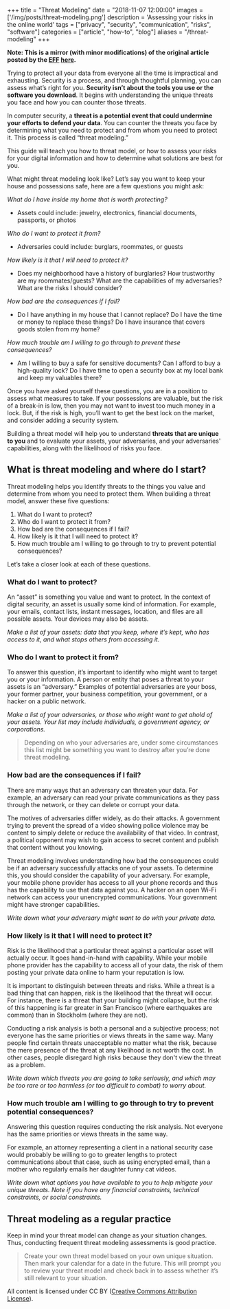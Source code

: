 +++
title = "Threat Modeling"
date = "2018-11-07 12:00:00"
images = ['/img/posts/threat-modeling.png']
description = 'Assessing your risks in the online world'
tags = ["privacy", "security", "communication", "risks", "software"]
categories = ["article", "how-to", "blog"]
aliases = "/threat-modeling"
+++

**Note: This is a mirror (with minor modifications) of the original article posted by the [EFF](https://www.eff.org/about) [here](https://ssd.eff.org/en/module/assessing-your-risks).**

Trying to protect all your data from everyone all the time is impractical and exhausting. Security is a process, and through thoughtful planning, you can assess what’s right for you. **Security isn’t about the tools you use or the software you download**. It begins with understanding the unique threats you face and how you can counter those threats.

In computer security, a **threat is a potential event that could undermine your efforts to defend your data**. You can counter the threats you face by determining what you need to protect and from whom you need to protect it. This process is called “threat modeling.”

This guide will teach you how to threat model, or how to assess your risks for your digital information and how to determine what solutions are best for you.

What might threat modeling look like? Let’s say you want to keep your house and possessions safe, here are a few questions you might ask:

_What do I have inside my home that is worth protecting?_

- Assets could include: jewelry, electronics, financial documents, passports, or photos

_Who do I want to protect it from?_

- Adversaries could include: burglars, roommates, or guests

_How likely is it that I will need to protect it?_

- Does my neighborhood have a history of burglaries? How trustworthy are my roommates/guests? What are the capabilities of my adversaries? What are the risks I should consider?

_How bad are the consequences if I fail?_

- Do I have anything in my house that I cannot replace? Do I have the time or money to replace these things? Do I have insurance that covers goods stolen from my home?

_How much trouble am I willing to go through to prevent these consequences?_

- Am I willing to buy a safe for sensitive documents? Can I afford to buy a high-quality lock? Do I have time to open a security box at my local bank and keep my valuables there?

Once you have asked yourself these questions, you are in a position to assess what measures to take. If your possessions are valuable, but the risk of a break-in is low, then you may not want to invest too much money in a lock. But, if the risk is high, you’ll want to get the best lock on the market, and consider adding a security system.

Building a threat model will help you to understand **threats that are unique to you** and to evaluate your assets, your adversaries, and your adversaries' capabilities, along with the likelihood of risks you face.

## What is threat modeling and where do I start?

Threat modeling helps you identify threats to the things you value and determine from whom you need to protect them. When building a threat model, answer these five questions:

1. What do I want to protect?
2. Who do I want to protect it from?
3. How bad are the consequences if I fail?
4. How likely is it that I will need to protect it?
5. How much trouble am I willing to go through to try to prevent potential consequences?

Let’s take a closer look at each of these questions.

### What do I want to protect?

An “asset” is something you value and want to protect. In the context of digital security, an asset is usually some kind of information. For example, your emails, contact lists, instant messages, location, and files are all possible assets. Your devices may also be assets.

_Make a list of your assets: data that you keep, where it’s kept, who has access to it, and what stops others from accessing it._

### Who do I want to protect it from?

To answer this question, it’s important to identify who might want to target you or your information. A person or entity that poses a threat to your assets is an “adversary.” Examples of potential adversaries are your boss, your former partner, your business competition, your government, or a hacker on a public network.

_Make a list of your adversaries, or those who might want to get ahold of your assets. Your list may include individuals, a government agency, or corporations._

> Depending on who your adversaries are, under some circumstances this list might be something you want to destroy after you’re done threat modeling.

### How bad are the consequences if I fail?

There are many ways that an adversary can threaten your data. For example, an adversary can read your private communications as they pass through the network, or they can delete or corrupt your data.

The motives of adversaries differ widely, as do their attacks. A government trying to prevent the spread of a video showing police violence may be content to simply delete or reduce the availability of that video. In contrast, a political opponent may wish to gain access to secret content and publish that content without you knowing.

Threat modeling involves understanding how bad the consequences could be if an adversary successfully attacks one of your assets. To determine this, you should consider the capability of your adversary. For example, your mobile phone provider has access to all your phone records and thus has the capability to use that data against you. A hacker on an open Wi-Fi network can access your unencrypted communications. Your government might have stronger capabilities.

_Write down what your adversary might want to do with your private data._

### How likely is it that I will need to protect it?

Risk is the likelihood that a particular threat against a particular asset will actually occur. It goes hand-in-hand with capability. While your mobile phone provider has the capability to access all of your data, the risk of them posting your private data online to harm your reputation is low.

It is important to distinguish between threats and risks. While a threat is a bad thing that can happen, risk is the likelihood that the threat will occur. For instance, there is a threat that your building might collapse, but the risk of this happening is far greater in San Francisco (where earthquakes are common) than in Stockholm (where they are not).

Conducting a risk analysis is both a personal and a subjective process; not everyone has the same priorities or views threats in the same way. Many people find certain threats unacceptable no matter what the risk, because the mere presence of the threat at any likelihood is not worth the cost. In other cases, people disregard high risks because they don't view the threat as a problem.

_Write down which threats you are going to take seriously, and which may be too rare or too harmless (or too difficult to combat) to worry about._

### How much trouble am I willing to go through to try to prevent potential consequences?

Answering this question requires conducting the risk analysis. Not everyone has the same priorities or views threats in the same way.

For example, an attorney representing a client in a national security case would probably be willing to go to greater lengths to protect communications about that case, such as using encrypted email, than a mother who regularly emails her daughter funny cat videos.

_Write down what options you have available to you to help mitigate your unique threats. Note if you have any financial constraints, technical constraints, or social constraints._

## Threat modeling as a regular practice

Keep in mind your threat model can change as your situation changes. Thus, conducting frequent threat modeling assessments is good practice.

> Create your own threat model based on your own unique situation. Then mark your calendar for a date in the future. This will prompt you to review your threat model and check back in to assess whether it’s still relevant to your situation.

All content is licensed under CC BY ([Creative Commons Attribution License](https://creativecommons.org/licenses/by/3.0/us/)).
